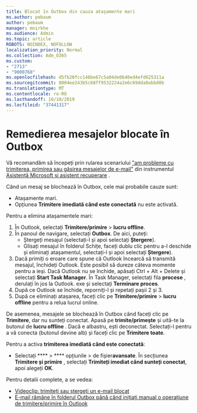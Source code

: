 ```yaml
---
title: Blocat în Outbox din cauza atașamente mari
ms.author: pebaum
author: pebaum
manager: mnirkhe
ms.audience: Admin
ms.topic: article
ROBOTS: NOINDEX, NOFOLLOW
localization_priority: Normal
ms.collection: Adm_O365
ms.custom:
- "2713"
- "9000768"
ms.openlocfilehash: d5fb20fcc146be67c5a04de0640ed4efd625311a
ms.sourcegitcommit: 8004ee243b5c68ff9532224a2e6c69dda0abbd0b
ms.translationtype: MT
ms.contentlocale: ro-RO
ms.lasthandoff: 10/10/2019
ms.locfileid: "37441317"
---
```

# <a name="fix-messages-that-are-stuck-in-the-outbox"></a>Remedierea mesajelor blocate în Outbox

Vă recomandăm să începeți prin rularea scenariului ["am probleme cu trimiterea, primirea sau găsirea mesajelor de e-mail"](https://aka.ms/SaRA-OutlookSendReceive) din instrumentul [Asistență Microsoft și asistent recuperare](https://diagnostics.office.com/#/) .

Când un mesaj se blochează în Outbox, cele mai probabile cauze sunt:
- Atașamente mari.
- Opțiunea **Trimitere imediată când este conectată** nu este activată.

Pentru a elimina atașamentele mari: 

1. În Outlook, selectați **Trimitere/primire** > **lucru offline**. 
2. În panoul de navigare, selectați **Outbox**. De aici, puteți: 
    - Ștergeți mesajul (selectați-l și apoi selectați **Ștergere**).
    - Glisați mesajul în folderul Schițe, faceți dublu clic pentru a-l deschide și eliminați atașamentul, selectați-l și apoi selectați **Ștergere**).
3. Dacă primiți o eroare care spune că Outlook încearcă să transmită mesajul, închideți Outlook. Este posibil să dureze câteva momente pentru a ieși. Dacă Outlook nu se închide, apăsați Ctrl + Alt + Delete și selectați **Start Task Manager**. În Task Manager, selectați fila **procese** , derulați în jos la Outlook. exe și selectați **Terminare proces**.
4. După ce Outlook se închide, reporniți-l și repetați pașii 2 și 3. 
5. După ce eliminați atașarea, faceți clic pe **Trimitere/primire** > **lucru offline** pentru a relua lucrul online. 

De asemenea, mesajele se blochează în Outbox când faceți clic pe **Trimitere**, dar nu sunteți conectat. Apasă pe **trimite/primește** și uită-te la butonul de **lucru offline** . Dacă e albastru, ești deconectat. Selectați-l pentru a vă conecta (butonul devine alb) și faceți clic pe **Trimitere toate**.
 
Pentru a activa **trimiterea imediată când este conectată**:
 
- Selectați **** > **** opțiunile >  de fișier**avansate**.
În secțiunea **Trimitere și primire** , selectați **Trimiteți imediat când sunteți conectat**, apoi alegeți **OK**.
 
Pentru detalii complete, a se vedea:
- [Videoclip: trimiteți sau ștergeți un e-mail blocat](https://support.office.com/article/Video-Send-or-delete-an-email-stuck-in-your-outbox-26d5d34a-4e5f-444a-a9e8-44db04a94dec) 
- [E-mail rămâne în folderul Outbox până când inițiați manual o operațiune de trimitere/primire în Outlook](https://support.microsoft.com/help/2797572/email-stays-in-the-outbox-folder-until-you-manually-initiate-a-send-re)
